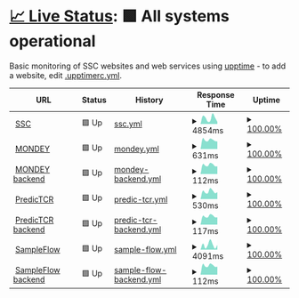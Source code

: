 # [📈 Live Status](https://ssciwr.github.io/monitoring): <!--live status--> **🟩 All systems operational**

Basic monitoring of SSC websites and web services using [upptime](https://github.com/upptime) - to add a website, edit [.upptimerc.yml](.upptimerc.yml).

<!--start: status pages-->
<!-- This summary is generated by Upptime (https://github.com/upptime/upptime) -->
<!-- Do not edit this manually, your changes will be overwritten -->
<!-- prettier-ignore -->
| URL | Status | History | Response Time | Uptime |
| --- | ------ | ------- | ------------- | ------ |
| <img alt="" src="https://icons.duckduckgo.com/ip3/ssc.uni-heidelberg.de.ico" height="13"> [SSC](https://ssc.uni-heidelberg.de) | 🟩 Up | [ssc.yml](https://github.com/ssciwr/monitoring/commits/HEAD/history/ssc.yml) | <details><summary><img alt="Response time graph" src="./graphs/ssc/response-time-week.png" height="20"> 4854ms</summary><br><a href="https://ssciwr.github.io/monitoring/history/ssc"><img alt="Response time 5835" src="https://img.shields.io/endpoint?url=https%3A%2F%2Fraw.githubusercontent.com%2Fssciwr%2Fmonitoring%2FHEAD%2Fapi%2Fssc%2Fresponse-time.json"></a><br><a href="https://ssciwr.github.io/monitoring/history/ssc"><img alt="24-hour response time 1728" src="https://img.shields.io/endpoint?url=https%3A%2F%2Fraw.githubusercontent.com%2Fssciwr%2Fmonitoring%2FHEAD%2Fapi%2Fssc%2Fresponse-time-day.json"></a><br><a href="https://ssciwr.github.io/monitoring/history/ssc"><img alt="7-day response time 4854" src="https://img.shields.io/endpoint?url=https%3A%2F%2Fraw.githubusercontent.com%2Fssciwr%2Fmonitoring%2FHEAD%2Fapi%2Fssc%2Fresponse-time-week.json"></a><br><a href="https://ssciwr.github.io/monitoring/history/ssc"><img alt="30-day response time 5744" src="https://img.shields.io/endpoint?url=https%3A%2F%2Fraw.githubusercontent.com%2Fssciwr%2Fmonitoring%2FHEAD%2Fapi%2Fssc%2Fresponse-time-month.json"></a><br><a href="https://ssciwr.github.io/monitoring/history/ssc"><img alt="1-year response time 5835" src="https://img.shields.io/endpoint?url=https%3A%2F%2Fraw.githubusercontent.com%2Fssciwr%2Fmonitoring%2FHEAD%2Fapi%2Fssc%2Fresponse-time-year.json"></a></details> | <details><summary><a href="https://ssciwr.github.io/monitoring/history/ssc">100.00%</a></summary><a href="https://ssciwr.github.io/monitoring/history/ssc"><img alt="All-time uptime 99.90%" src="https://img.shields.io/endpoint?url=https%3A%2F%2Fraw.githubusercontent.com%2Fssciwr%2Fmonitoring%2FHEAD%2Fapi%2Fssc%2Fuptime.json"></a><br><a href="https://ssciwr.github.io/monitoring/history/ssc"><img alt="24-hour uptime 100.00%" src="https://img.shields.io/endpoint?url=https%3A%2F%2Fraw.githubusercontent.com%2Fssciwr%2Fmonitoring%2FHEAD%2Fapi%2Fssc%2Fuptime-day.json"></a><br><a href="https://ssciwr.github.io/monitoring/history/ssc"><img alt="7-day uptime 100.00%" src="https://img.shields.io/endpoint?url=https%3A%2F%2Fraw.githubusercontent.com%2Fssciwr%2Fmonitoring%2FHEAD%2Fapi%2Fssc%2Fuptime-week.json"></a><br><a href="https://ssciwr.github.io/monitoring/history/ssc"><img alt="30-day uptime 99.95%" src="https://img.shields.io/endpoint?url=https%3A%2F%2Fraw.githubusercontent.com%2Fssciwr%2Fmonitoring%2FHEAD%2Fapi%2Fssc%2Fuptime-month.json"></a><br><a href="https://ssciwr.github.io/monitoring/history/ssc"><img alt="1-year uptime 99.90%" src="https://img.shields.io/endpoint?url=https%3A%2F%2Fraw.githubusercontent.com%2Fssciwr%2Fmonitoring%2FHEAD%2Fapi%2Fssc%2Fuptime-year.json"></a></details>
| <img alt="" src="https://icons.duckduckgo.com/ip3/mondey.de.ico" height="13"> [MONDEY](https://mondey.de) | 🟩 Up | [mondey.yml](https://github.com/ssciwr/monitoring/commits/HEAD/history/mondey.yml) | <details><summary><img alt="Response time graph" src="./graphs/mondey/response-time-week.png" height="20"> 631ms</summary><br><a href="https://ssciwr.github.io/monitoring/history/mondey"><img alt="Response time 681" src="https://img.shields.io/endpoint?url=https%3A%2F%2Fraw.githubusercontent.com%2Fssciwr%2Fmonitoring%2FHEAD%2Fapi%2Fmondey%2Fresponse-time.json"></a><br><a href="https://ssciwr.github.io/monitoring/history/mondey"><img alt="24-hour response time 531" src="https://img.shields.io/endpoint?url=https%3A%2F%2Fraw.githubusercontent.com%2Fssciwr%2Fmonitoring%2FHEAD%2Fapi%2Fmondey%2Fresponse-time-day.json"></a><br><a href="https://ssciwr.github.io/monitoring/history/mondey"><img alt="7-day response time 631" src="https://img.shields.io/endpoint?url=https%3A%2F%2Fraw.githubusercontent.com%2Fssciwr%2Fmonitoring%2FHEAD%2Fapi%2Fmondey%2Fresponse-time-week.json"></a><br><a href="https://ssciwr.github.io/monitoring/history/mondey"><img alt="30-day response time 694" src="https://img.shields.io/endpoint?url=https%3A%2F%2Fraw.githubusercontent.com%2Fssciwr%2Fmonitoring%2FHEAD%2Fapi%2Fmondey%2Fresponse-time-month.json"></a><br><a href="https://ssciwr.github.io/monitoring/history/mondey"><img alt="1-year response time 681" src="https://img.shields.io/endpoint?url=https%3A%2F%2Fraw.githubusercontent.com%2Fssciwr%2Fmonitoring%2FHEAD%2Fapi%2Fmondey%2Fresponse-time-year.json"></a></details> | <details><summary><a href="https://ssciwr.github.io/monitoring/history/mondey">100.00%</a></summary><a href="https://ssciwr.github.io/monitoring/history/mondey"><img alt="All-time uptime 100.00%" src="https://img.shields.io/endpoint?url=https%3A%2F%2Fraw.githubusercontent.com%2Fssciwr%2Fmonitoring%2FHEAD%2Fapi%2Fmondey%2Fuptime.json"></a><br><a href="https://ssciwr.github.io/monitoring/history/mondey"><img alt="24-hour uptime 100.00%" src="https://img.shields.io/endpoint?url=https%3A%2F%2Fraw.githubusercontent.com%2Fssciwr%2Fmonitoring%2FHEAD%2Fapi%2Fmondey%2Fuptime-day.json"></a><br><a href="https://ssciwr.github.io/monitoring/history/mondey"><img alt="7-day uptime 100.00%" src="https://img.shields.io/endpoint?url=https%3A%2F%2Fraw.githubusercontent.com%2Fssciwr%2Fmonitoring%2FHEAD%2Fapi%2Fmondey%2Fuptime-week.json"></a><br><a href="https://ssciwr.github.io/monitoring/history/mondey"><img alt="30-day uptime 100.00%" src="https://img.shields.io/endpoint?url=https%3A%2F%2Fraw.githubusercontent.com%2Fssciwr%2Fmonitoring%2FHEAD%2Fapi%2Fmondey%2Fuptime-month.json"></a><br><a href="https://ssciwr.github.io/monitoring/history/mondey"><img alt="1-year uptime 100.00%" src="https://img.shields.io/endpoint?url=https%3A%2F%2Fraw.githubusercontent.com%2Fssciwr%2Fmonitoring%2FHEAD%2Fapi%2Fmondey%2Fuptime-year.json"></a></details>
| <img alt="" src="https://icons.duckduckgo.com/ip3/mondey.de.ico" height="13"> [MONDEY backend](https://mondey.de/api/languages/) | 🟩 Up | [mondey-backend.yml](https://github.com/ssciwr/monitoring/commits/HEAD/history/mondey-backend.yml) | <details><summary><img alt="Response time graph" src="./graphs/mondey-backend/response-time-week.png" height="20"> 112ms</summary><br><a href="https://ssciwr.github.io/monitoring/history/mondey-backend"><img alt="Response time 120" src="https://img.shields.io/endpoint?url=https%3A%2F%2Fraw.githubusercontent.com%2Fssciwr%2Fmonitoring%2FHEAD%2Fapi%2Fmondey-backend%2Fresponse-time.json"></a><br><a href="https://ssciwr.github.io/monitoring/history/mondey-backend"><img alt="24-hour response time 95" src="https://img.shields.io/endpoint?url=https%3A%2F%2Fraw.githubusercontent.com%2Fssciwr%2Fmonitoring%2FHEAD%2Fapi%2Fmondey-backend%2Fresponse-time-day.json"></a><br><a href="https://ssciwr.github.io/monitoring/history/mondey-backend"><img alt="7-day response time 112" src="https://img.shields.io/endpoint?url=https%3A%2F%2Fraw.githubusercontent.com%2Fssciwr%2Fmonitoring%2FHEAD%2Fapi%2Fmondey-backend%2Fresponse-time-week.json"></a><br><a href="https://ssciwr.github.io/monitoring/history/mondey-backend"><img alt="30-day response time 121" src="https://img.shields.io/endpoint?url=https%3A%2F%2Fraw.githubusercontent.com%2Fssciwr%2Fmonitoring%2FHEAD%2Fapi%2Fmondey-backend%2Fresponse-time-month.json"></a><br><a href="https://ssciwr.github.io/monitoring/history/mondey-backend"><img alt="1-year response time 120" src="https://img.shields.io/endpoint?url=https%3A%2F%2Fraw.githubusercontent.com%2Fssciwr%2Fmonitoring%2FHEAD%2Fapi%2Fmondey-backend%2Fresponse-time-year.json"></a></details> | <details><summary><a href="https://ssciwr.github.io/monitoring/history/mondey-backend">100.00%</a></summary><a href="https://ssciwr.github.io/monitoring/history/mondey-backend"><img alt="All-time uptime 100.00%" src="https://img.shields.io/endpoint?url=https%3A%2F%2Fraw.githubusercontent.com%2Fssciwr%2Fmonitoring%2FHEAD%2Fapi%2Fmondey-backend%2Fuptime.json"></a><br><a href="https://ssciwr.github.io/monitoring/history/mondey-backend"><img alt="24-hour uptime 100.00%" src="https://img.shields.io/endpoint?url=https%3A%2F%2Fraw.githubusercontent.com%2Fssciwr%2Fmonitoring%2FHEAD%2Fapi%2Fmondey-backend%2Fuptime-day.json"></a><br><a href="https://ssciwr.github.io/monitoring/history/mondey-backend"><img alt="7-day uptime 100.00%" src="https://img.shields.io/endpoint?url=https%3A%2F%2Fraw.githubusercontent.com%2Fssciwr%2Fmonitoring%2FHEAD%2Fapi%2Fmondey-backend%2Fuptime-week.json"></a><br><a href="https://ssciwr.github.io/monitoring/history/mondey-backend"><img alt="30-day uptime 100.00%" src="https://img.shields.io/endpoint?url=https%3A%2F%2Fraw.githubusercontent.com%2Fssciwr%2Fmonitoring%2FHEAD%2Fapi%2Fmondey-backend%2Fuptime-month.json"></a><br><a href="https://ssciwr.github.io/monitoring/history/mondey-backend"><img alt="1-year uptime 100.00%" src="https://img.shields.io/endpoint?url=https%3A%2F%2Fraw.githubusercontent.com%2Fssciwr%2Fmonitoring%2FHEAD%2Fapi%2Fmondey-backend%2Fuptime-year.json"></a></details>
| <img alt="" src="https://icons.duckduckgo.com/ip3/predictcr.com.ico" height="13"> [PredicTCR](https://predictcr.com) | 🟩 Up | [predic-tcr.yml](https://github.com/ssciwr/monitoring/commits/HEAD/history/predic-tcr.yml) | <details><summary><img alt="Response time graph" src="./graphs/predic-tcr/response-time-week.png" height="20"> 530ms</summary><br><a href="https://ssciwr.github.io/monitoring/history/predic-tcr"><img alt="Response time 557" src="https://img.shields.io/endpoint?url=https%3A%2F%2Fraw.githubusercontent.com%2Fssciwr%2Fmonitoring%2FHEAD%2Fapi%2Fpredic-tcr%2Fresponse-time.json"></a><br><a href="https://ssciwr.github.io/monitoring/history/predic-tcr"><img alt="24-hour response time 481" src="https://img.shields.io/endpoint?url=https%3A%2F%2Fraw.githubusercontent.com%2Fssciwr%2Fmonitoring%2FHEAD%2Fapi%2Fpredic-tcr%2Fresponse-time-day.json"></a><br><a href="https://ssciwr.github.io/monitoring/history/predic-tcr"><img alt="7-day response time 530" src="https://img.shields.io/endpoint?url=https%3A%2F%2Fraw.githubusercontent.com%2Fssciwr%2Fmonitoring%2FHEAD%2Fapi%2Fpredic-tcr%2Fresponse-time-week.json"></a><br><a href="https://ssciwr.github.io/monitoring/history/predic-tcr"><img alt="30-day response time 570" src="https://img.shields.io/endpoint?url=https%3A%2F%2Fraw.githubusercontent.com%2Fssciwr%2Fmonitoring%2FHEAD%2Fapi%2Fpredic-tcr%2Fresponse-time-month.json"></a><br><a href="https://ssciwr.github.io/monitoring/history/predic-tcr"><img alt="1-year response time 557" src="https://img.shields.io/endpoint?url=https%3A%2F%2Fraw.githubusercontent.com%2Fssciwr%2Fmonitoring%2FHEAD%2Fapi%2Fpredic-tcr%2Fresponse-time-year.json"></a></details> | <details><summary><a href="https://ssciwr.github.io/monitoring/history/predic-tcr">100.00%</a></summary><a href="https://ssciwr.github.io/monitoring/history/predic-tcr"><img alt="All-time uptime 100.00%" src="https://img.shields.io/endpoint?url=https%3A%2F%2Fraw.githubusercontent.com%2Fssciwr%2Fmonitoring%2FHEAD%2Fapi%2Fpredic-tcr%2Fuptime.json"></a><br><a href="https://ssciwr.github.io/monitoring/history/predic-tcr"><img alt="24-hour uptime 100.00%" src="https://img.shields.io/endpoint?url=https%3A%2F%2Fraw.githubusercontent.com%2Fssciwr%2Fmonitoring%2FHEAD%2Fapi%2Fpredic-tcr%2Fuptime-day.json"></a><br><a href="https://ssciwr.github.io/monitoring/history/predic-tcr"><img alt="7-day uptime 100.00%" src="https://img.shields.io/endpoint?url=https%3A%2F%2Fraw.githubusercontent.com%2Fssciwr%2Fmonitoring%2FHEAD%2Fapi%2Fpredic-tcr%2Fuptime-week.json"></a><br><a href="https://ssciwr.github.io/monitoring/history/predic-tcr"><img alt="30-day uptime 100.00%" src="https://img.shields.io/endpoint?url=https%3A%2F%2Fraw.githubusercontent.com%2Fssciwr%2Fmonitoring%2FHEAD%2Fapi%2Fpredic-tcr%2Fuptime-month.json"></a><br><a href="https://ssciwr.github.io/monitoring/history/predic-tcr"><img alt="1-year uptime 100.00%" src="https://img.shields.io/endpoint?url=https%3A%2F%2Fraw.githubusercontent.com%2Fssciwr%2Fmonitoring%2FHEAD%2Fapi%2Fpredic-tcr%2Fuptime-year.json"></a></details>
| <img alt="" src="https://icons.duckduckgo.com/ip3/predictcr.com.ico" height="13"> [PredicTCR backend](https://predictcr.com/api/settings) | 🟩 Up | [predic-tcr-backend.yml](https://github.com/ssciwr/monitoring/commits/HEAD/history/predic-tcr-backend.yml) | <details><summary><img alt="Response time graph" src="./graphs/predic-tcr-backend/response-time-week.png" height="20"> 117ms</summary><br><a href="https://ssciwr.github.io/monitoring/history/predic-tcr-backend"><img alt="Response time 123" src="https://img.shields.io/endpoint?url=https%3A%2F%2Fraw.githubusercontent.com%2Fssciwr%2Fmonitoring%2FHEAD%2Fapi%2Fpredic-tcr-backend%2Fresponse-time.json"></a><br><a href="https://ssciwr.github.io/monitoring/history/predic-tcr-backend"><img alt="24-hour response time 102" src="https://img.shields.io/endpoint?url=https%3A%2F%2Fraw.githubusercontent.com%2Fssciwr%2Fmonitoring%2FHEAD%2Fapi%2Fpredic-tcr-backend%2Fresponse-time-day.json"></a><br><a href="https://ssciwr.github.io/monitoring/history/predic-tcr-backend"><img alt="7-day response time 117" src="https://img.shields.io/endpoint?url=https%3A%2F%2Fraw.githubusercontent.com%2Fssciwr%2Fmonitoring%2FHEAD%2Fapi%2Fpredic-tcr-backend%2Fresponse-time-week.json"></a><br><a href="https://ssciwr.github.io/monitoring/history/predic-tcr-backend"><img alt="30-day response time 126" src="https://img.shields.io/endpoint?url=https%3A%2F%2Fraw.githubusercontent.com%2Fssciwr%2Fmonitoring%2FHEAD%2Fapi%2Fpredic-tcr-backend%2Fresponse-time-month.json"></a><br><a href="https://ssciwr.github.io/monitoring/history/predic-tcr-backend"><img alt="1-year response time 123" src="https://img.shields.io/endpoint?url=https%3A%2F%2Fraw.githubusercontent.com%2Fssciwr%2Fmonitoring%2FHEAD%2Fapi%2Fpredic-tcr-backend%2Fresponse-time-year.json"></a></details> | <details><summary><a href="https://ssciwr.github.io/monitoring/history/predic-tcr-backend">100.00%</a></summary><a href="https://ssciwr.github.io/monitoring/history/predic-tcr-backend"><img alt="All-time uptime 100.00%" src="https://img.shields.io/endpoint?url=https%3A%2F%2Fraw.githubusercontent.com%2Fssciwr%2Fmonitoring%2FHEAD%2Fapi%2Fpredic-tcr-backend%2Fuptime.json"></a><br><a href="https://ssciwr.github.io/monitoring/history/predic-tcr-backend"><img alt="24-hour uptime 100.00%" src="https://img.shields.io/endpoint?url=https%3A%2F%2Fraw.githubusercontent.com%2Fssciwr%2Fmonitoring%2FHEAD%2Fapi%2Fpredic-tcr-backend%2Fuptime-day.json"></a><br><a href="https://ssciwr.github.io/monitoring/history/predic-tcr-backend"><img alt="7-day uptime 100.00%" src="https://img.shields.io/endpoint?url=https%3A%2F%2Fraw.githubusercontent.com%2Fssciwr%2Fmonitoring%2FHEAD%2Fapi%2Fpredic-tcr-backend%2Fuptime-week.json"></a><br><a href="https://ssciwr.github.io/monitoring/history/predic-tcr-backend"><img alt="30-day uptime 100.00%" src="https://img.shields.io/endpoint?url=https%3A%2F%2Fraw.githubusercontent.com%2Fssciwr%2Fmonitoring%2FHEAD%2Fapi%2Fpredic-tcr-backend%2Fuptime-month.json"></a><br><a href="https://ssciwr.github.io/monitoring/history/predic-tcr-backend"><img alt="1-year uptime 100.00%" src="https://img.shields.io/endpoint?url=https%3A%2F%2Fraw.githubusercontent.com%2Fssciwr%2Fmonitoring%2FHEAD%2Fapi%2Fpredic-tcr-backend%2Fuptime-year.json"></a></details>
| <img alt="" src="https://icons.duckduckgo.com/ip3/circuitseq.iwr.uni-heidelberg.de.ico" height="13"> [SampleFlow](https://circuitseq.iwr.uni-heidelberg.de/) | 🟩 Up | [sample-flow.yml](https://github.com/ssciwr/monitoring/commits/HEAD/history/sample-flow.yml) | <details><summary><img alt="Response time graph" src="./graphs/sample-flow/response-time-week.png" height="20"> 4091ms</summary><br><a href="https://ssciwr.github.io/monitoring/history/sample-flow"><img alt="Response time 2284" src="https://img.shields.io/endpoint?url=https%3A%2F%2Fraw.githubusercontent.com%2Fssciwr%2Fmonitoring%2FHEAD%2Fapi%2Fsample-flow%2Fresponse-time.json"></a><br><a href="https://ssciwr.github.io/monitoring/history/sample-flow"><img alt="24-hour response time 3985" src="https://img.shields.io/endpoint?url=https%3A%2F%2Fraw.githubusercontent.com%2Fssciwr%2Fmonitoring%2FHEAD%2Fapi%2Fsample-flow%2Fresponse-time-day.json"></a><br><a href="https://ssciwr.github.io/monitoring/history/sample-flow"><img alt="7-day response time 4091" src="https://img.shields.io/endpoint?url=https%3A%2F%2Fraw.githubusercontent.com%2Fssciwr%2Fmonitoring%2FHEAD%2Fapi%2Fsample-flow%2Fresponse-time-week.json"></a><br><a href="https://ssciwr.github.io/monitoring/history/sample-flow"><img alt="30-day response time 2117" src="https://img.shields.io/endpoint?url=https%3A%2F%2Fraw.githubusercontent.com%2Fssciwr%2Fmonitoring%2FHEAD%2Fapi%2Fsample-flow%2Fresponse-time-month.json"></a><br><a href="https://ssciwr.github.io/monitoring/history/sample-flow"><img alt="1-year response time 2284" src="https://img.shields.io/endpoint?url=https%3A%2F%2Fraw.githubusercontent.com%2Fssciwr%2Fmonitoring%2FHEAD%2Fapi%2Fsample-flow%2Fresponse-time-year.json"></a></details> | <details><summary><a href="https://ssciwr.github.io/monitoring/history/sample-flow">100.00%</a></summary><a href="https://ssciwr.github.io/monitoring/history/sample-flow"><img alt="All-time uptime 100.00%" src="https://img.shields.io/endpoint?url=https%3A%2F%2Fraw.githubusercontent.com%2Fssciwr%2Fmonitoring%2FHEAD%2Fapi%2Fsample-flow%2Fuptime.json"></a><br><a href="https://ssciwr.github.io/monitoring/history/sample-flow"><img alt="24-hour uptime 100.00%" src="https://img.shields.io/endpoint?url=https%3A%2F%2Fraw.githubusercontent.com%2Fssciwr%2Fmonitoring%2FHEAD%2Fapi%2Fsample-flow%2Fuptime-day.json"></a><br><a href="https://ssciwr.github.io/monitoring/history/sample-flow"><img alt="7-day uptime 100.00%" src="https://img.shields.io/endpoint?url=https%3A%2F%2Fraw.githubusercontent.com%2Fssciwr%2Fmonitoring%2FHEAD%2Fapi%2Fsample-flow%2Fuptime-week.json"></a><br><a href="https://ssciwr.github.io/monitoring/history/sample-flow"><img alt="30-day uptime 100.00%" src="https://img.shields.io/endpoint?url=https%3A%2F%2Fraw.githubusercontent.com%2Fssciwr%2Fmonitoring%2FHEAD%2Fapi%2Fsample-flow%2Fuptime-month.json"></a><br><a href="https://ssciwr.github.io/monitoring/history/sample-flow"><img alt="1-year uptime 100.00%" src="https://img.shields.io/endpoint?url=https%3A%2F%2Fraw.githubusercontent.com%2Fssciwr%2Fmonitoring%2FHEAD%2Fapi%2Fsample-flow%2Fuptime-year.json"></a></details>
| <img alt="" src="https://icons.duckduckgo.com/ip3/circuitseq.iwr.uni-heidelberg.de.ico" height="13"> [SampleFlow backend](https://circuitseq.iwr.uni-heidelberg.de/api/remaining) | 🟩 Up | [sample-flow-backend.yml](https://github.com/ssciwr/monitoring/commits/HEAD/history/sample-flow-backend.yml) | <details><summary><img alt="Response time graph" src="./graphs/sample-flow-backend/response-time-week.png" height="20"> 112ms</summary><br><a href="https://ssciwr.github.io/monitoring/history/sample-flow-backend"><img alt="Response time 121" src="https://img.shields.io/endpoint?url=https%3A%2F%2Fraw.githubusercontent.com%2Fssciwr%2Fmonitoring%2FHEAD%2Fapi%2Fsample-flow-backend%2Fresponse-time.json"></a><br><a href="https://ssciwr.github.io/monitoring/history/sample-flow-backend"><img alt="24-hour response time 98" src="https://img.shields.io/endpoint?url=https%3A%2F%2Fraw.githubusercontent.com%2Fssciwr%2Fmonitoring%2FHEAD%2Fapi%2Fsample-flow-backend%2Fresponse-time-day.json"></a><br><a href="https://ssciwr.github.io/monitoring/history/sample-flow-backend"><img alt="7-day response time 112" src="https://img.shields.io/endpoint?url=https%3A%2F%2Fraw.githubusercontent.com%2Fssciwr%2Fmonitoring%2FHEAD%2Fapi%2Fsample-flow-backend%2Fresponse-time-week.json"></a><br><a href="https://ssciwr.github.io/monitoring/history/sample-flow-backend"><img alt="30-day response time 122" src="https://img.shields.io/endpoint?url=https%3A%2F%2Fraw.githubusercontent.com%2Fssciwr%2Fmonitoring%2FHEAD%2Fapi%2Fsample-flow-backend%2Fresponse-time-month.json"></a><br><a href="https://ssciwr.github.io/monitoring/history/sample-flow-backend"><img alt="1-year response time 121" src="https://img.shields.io/endpoint?url=https%3A%2F%2Fraw.githubusercontent.com%2Fssciwr%2Fmonitoring%2FHEAD%2Fapi%2Fsample-flow-backend%2Fresponse-time-year.json"></a></details> | <details><summary><a href="https://ssciwr.github.io/monitoring/history/sample-flow-backend">100.00%</a></summary><a href="https://ssciwr.github.io/monitoring/history/sample-flow-backend"><img alt="All-time uptime 100.00%" src="https://img.shields.io/endpoint?url=https%3A%2F%2Fraw.githubusercontent.com%2Fssciwr%2Fmonitoring%2FHEAD%2Fapi%2Fsample-flow-backend%2Fuptime.json"></a><br><a href="https://ssciwr.github.io/monitoring/history/sample-flow-backend"><img alt="24-hour uptime 100.00%" src="https://img.shields.io/endpoint?url=https%3A%2F%2Fraw.githubusercontent.com%2Fssciwr%2Fmonitoring%2FHEAD%2Fapi%2Fsample-flow-backend%2Fuptime-day.json"></a><br><a href="https://ssciwr.github.io/monitoring/history/sample-flow-backend"><img alt="7-day uptime 100.00%" src="https://img.shields.io/endpoint?url=https%3A%2F%2Fraw.githubusercontent.com%2Fssciwr%2Fmonitoring%2FHEAD%2Fapi%2Fsample-flow-backend%2Fuptime-week.json"></a><br><a href="https://ssciwr.github.io/monitoring/history/sample-flow-backend"><img alt="30-day uptime 100.00%" src="https://img.shields.io/endpoint?url=https%3A%2F%2Fraw.githubusercontent.com%2Fssciwr%2Fmonitoring%2FHEAD%2Fapi%2Fsample-flow-backend%2Fuptime-month.json"></a><br><a href="https://ssciwr.github.io/monitoring/history/sample-flow-backend"><img alt="1-year uptime 100.00%" src="https://img.shields.io/endpoint?url=https%3A%2F%2Fraw.githubusercontent.com%2Fssciwr%2Fmonitoring%2FHEAD%2Fapi%2Fsample-flow-backend%2Fuptime-year.json"></a></details>

<!--end: status pages-->
